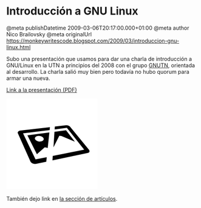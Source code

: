 # Introducción a GNU Linux

@meta publishDatetime 2009-03-06T20:17:00.000+01:00
@meta author Nico Brailovsky
@meta originalUrl https://monkeywritescode.blogspot.com/2009/03/introduccion-gnu-linux.html

Subo una presentación que usamos para dar una charla de introducción a GNU/Linux en la UTN a principios del 2008 con el grupo [GNUTN](md_blog/youfoundadeadlink.md), orientada al desarrollo. La charla salió muy bien pero todavía no hubo quorum para armar una nueva.

[Link a la presentación (PDF)](md_blog/youfoundadeadlink.md)

[![Original: ./blog_img/img_lost.png](/blog_img/img_lost.png)](md_blog/youfoundadeadlink.md)

También dejo link en [la sección de artículos](md_blog/youfoundadeadlink.md).

